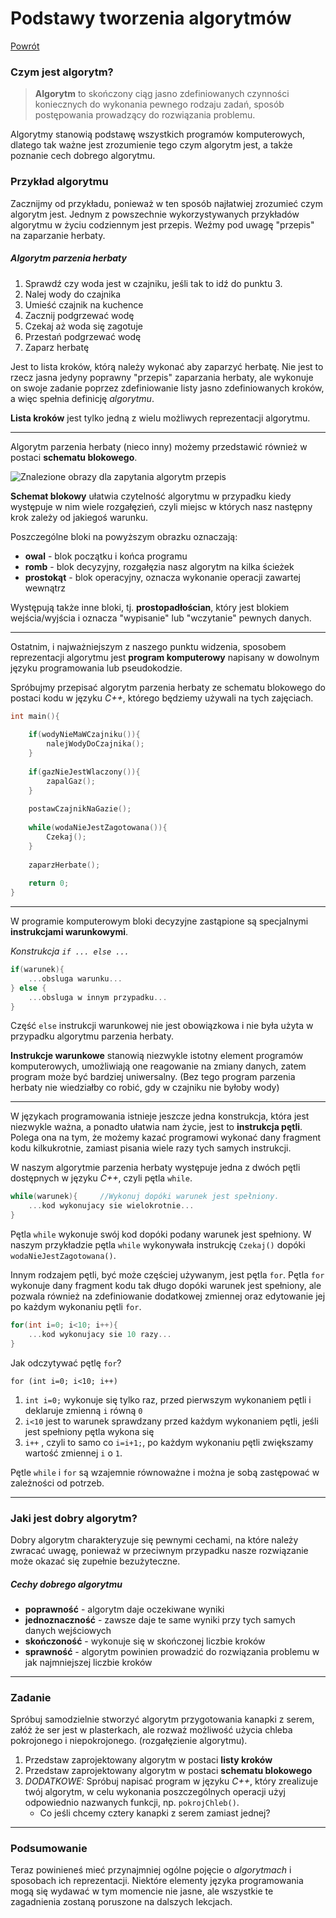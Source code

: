 # Podstawy tworzenia algorytmów
[Powrót](http://skrypt-TI.github.io/)

### Czym jest algorytm?

> **Algorytm** to skończony ciąg jasno zdefiniowanych czynności koniecznych do wykonania pewnego rodzaju zadań, sposób postępowania prowadzący do rozwiązania problemu.

Algorytmy stanowią podstawę wszystkich programów komputerowych, dlatego tak ważne jest zrozumienie tego czym algorytm jest, a także poznanie cech dobrego algorytmu.

### Przykład algorytmu

Zacznijmy od przykładu, ponieważ w ten sposób najłatwiej zrozumieć czym algorytm jest.
Jednym z powszechnie wykorzystywanych przykładów algorytmu w życiu codziennym jest przepis. Weźmy pod uwagę "przepis" na zaparzanie herbaty.

##### Algorytm parzenia herbaty

1. Sprawdź czy woda jest w czajniku, jeśli tak to idź do punktu 3.
2. Nalej wody do czajnika
3. Umieść czajnik na kuchence
4. Zacznij podgrzewać wodę
5. Czekaj aż woda się zagotuje
6. Przestań podgrzewać wodę
7. Zaparz herbatę

Jest to lista kroków, którą należy wykonać aby zaparzyć herbatę. Nie jest to rzecz jasna jedyny poprawny "przepis" zaparzania herbaty, ale wykonuje on swoje zadanie poprzez zdefiniowanie listy jasno zdefiniowanych kroków, a więc spełnia definicję *algorytmu*.

**Lista kroków** jest tylko jedną z wielu możliwych reprezentacji algorytmu.

---

Algorytm parzenia herbaty (nieco inny) możemy przedstawić również w postaci **schematu blokowego**.

![Znalezione obrazy dla zapytania algorytm przepis](http://www.sp2.pawlowice.pl/przedmioty/infor/logo/algorytm1.jpg)

**Schemat blokowy** ułatwia czytelność algorytmu w przypadku kiedy występuje w nim wiele rozgałęzień, czyli miejsc w których nasz następny krok zależy od jakiegoś warunku.

Poszczególne bloki na powyższym obrazku oznaczają:

* **owal** - blok początku i końca programu
* **romb** - blok decyzyjny, rozgałęzia nasz algorytm na kilka ścieżek
* **prostokąt** - blok operacyjny, oznacza wykonanie operacji zawartej wewnątrz

Występują także inne bloki, tj. **prostopadłościan**, który jest blokiem wejścia/wyjścia i oznacza "wypisanie" lub "wczytanie" pewnych danych.

---

Ostatnim, i najważniejszym z naszego punktu widzenia, sposobem reprezentacji algorytmu jest **program komputerowy** napisany w dowolnym języku programowania lub pseudokodzie. 

Spróbujmy przepisać algorytm parzenia herbaty ze schematu blokowego do postaci kodu w języku *C++*, którego będziemy używali na tych zajęciach.

```c++
int main(){
	
    if(wodyNieMaWCzajniku()){
        nalejWodyDoCzajnika();
    }
    
    if(gazNieJestWlaczony()){
        zapalGaz();
    }
    
    postawCzajnikNaGazie();
  
    while(wodaNieJestZagotowana()){
    	Czekaj();
    }
    
   	zaparzHerbate();
    
    return 0;
}
```

---

W programie komputerowym bloki decyzyjne zastąpione są specjalnymi **instrukcjami warunkowymi**.

*Konstrukcja `if ... else ...`*

```c++
if(warunek){
    ...obsluga warunku...
} else {
    ...obsluga w innym przypadku...
}
```

Część `else` instrukcji warunkowej nie jest obowiązkowa i nie była użyta w przypadku algorytmu parzenia herbaty.

**Instrukcje warunkowe** stanowią niezwykle istotny element programów komputerowych, umożliwiają one reagowanie na zmiany danych, zatem program może być bardziej uniwersalny. (Bez tego program parzenia herbaty nie wiedziałby co robić, gdy w czajniku nie byłoby wody)

---

W językach programowania istnieje jeszcze jedna konstrukcja, która jest niezwykle ważna, a ponadto ułatwia nam życie, jest to **instrukcja pętli**. Polega ona na tym, że możemy kazać programowi wykonać dany fragment kodu kilkukrotnie, zamiast pisania wiele razy tych samych instrukcji.

W naszym algorytmie parzenia herbaty występuje jedna z dwóch pętli dostępnych w języku *C++*, czyli pętla `while`.

```c++
while(warunek){		//Wykonuj dopóki warunek jest spełniony.
    ...kod wykonujacy sie wielokrotnie...
}
```

Pętla `while` wykonuje swój kod dopóki podany warunek jest spełniony. W naszym przykładzie pętla `while` wykonywała instrukcję `Czekaj()` dopóki `wodaNieJestZagotowana()`.

Innym rodzajem pętli, być może częściej używanym, jest pętla `for`. Pętla `for` wykonuje dany fragment kodu tak długo dopóki warunek jest spełniony, ale pozwala również na zdefiniowanie dodatkowej zmiennej oraz edytowanie jej po każdym wykonaniu pętli `for`.

```c++
for(int i=0; i<10; i++){
    ...kod wykonujacy sie 10 razy...
}
```

Jak odczytywać pętlę `for`?

`for (int i=0; i<10; i++)` 

1. `int i=0;` wykonuje się tylko raz, przed pierwszym wykonaniem pętli i deklaruje zmienną `i` równą `0`
2. `i<10` jest to warunek sprawdzany przed każdym wykonaniem pętli, jeśli jest spełniony pętla wykona się
3. `i++` , czyli to samo co `i=i+1;`, po każdym wykonaniu pętli zwiększamy wartość zmiennej `i` o `1`.

Pętle `while` i `for` są wzajemnie równoważne i można je sobą zastępować w zależności od potrzeb.

---

### Jaki jest dobry algorytm?

Dobry algorytm charakteryzuje się pewnymi cechami, na które należy zwracać uwagę, ponieważ w przeciwnym przypadku nasze rozwiązanie może okazać się zupełnie bezużyteczne.

##### Cechy dobrego algorytmu

- **poprawność** - algorytm daje oczekiwane wyniki
- **jednoznaczność** - zawsze daje te same wyniki przy tych samych danych wejściowych
- **skończoność** - wykonuje się w skończonej liczbie kroków
- **sprawność** - algorytm powinien prowadzić do rozwiązania problemu w jak najmniejszej liczbie kroków

---

### Zadanie

Spróbuj samodzielnie stworzyć algorytm przygotowania kanapki z serem, załóż że ser jest w plasterkach, ale rozważ możliwość użycia chleba pokrojonego i niepokrojonego. (rozgałęzienie algorytmu).

1. Przedstaw zaprojektowany algorytm w postaci **listy kroków**
2. Przedstaw zaprojektowany algorytm w postaci **schematu blokowego**
3. *DODATKOWE:* Spróbuj napisać program w języku *C++*, który zrealizuje twój algorytm, w celu wykonania poszczególnych operacji użyj odpowiednio nazwanych funkcji, np. `pokrojChleb()`.
   * Co jeśli chcemy cztery kanapki z serem zamiast jednej?

---

### Podsumowanie

Teraz powinieneś mieć przynajmniej ogólne pojęcie o *algorytmach* i sposobach ich reprezentacji. Niektóre elementy języka programowania mogą się wydawać w tym momencie nie jasne,
ale wszystkie te zagadnienia zostaną poruszone na dalszych lekcjach.


